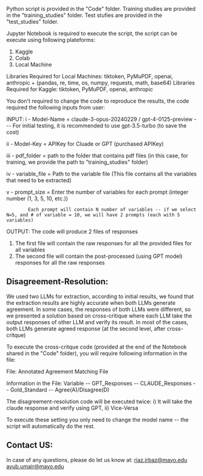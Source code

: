 Python script is provided in the "Code" folder.
Training studies are provided in the "training_studies" folder.
Test stufies are provided in the "test_studies" folder.

Jupyter Notebook is required to execute the script, the script can be execute using following plateforms:
1) Kaggle
2) Colab
3) Local Machine

Libraries Required for Local Machines: tiktoken, PyMuPDF, openai, anthropic + (pandas, re, time, os, numpy, requests, math, base64) 
Libraries Required for Kaggle: tiktoken, PyMuPDF, openai, anthropic


You don't required to change the code to reproduce the results, the code required the following inputs from user:

INPUT:
i   - Model-Name    = claude-3-opus-20240229 / gpt-4-0125-preview --- For initial testing, it is recommended to use gpt-3.5-turbo (to save the cost)

ii  - Model-Key     = APIKey for Cluade or GPT (purchased APIKey)

iii - pdf_folder    = path to the folder that contains pdf files (in this case, for training, we provide the path to "training_studies" folder)

iv  - variable_file = Path to the variable file (This file contains all the variables that need to be extracted)

v   - prompt_size   = Enter the number of variables for each prompt (integer number (1, 3, 5, 10, etc.))

			Each prompt will contain N number of variables -- if we select N=5, and # of variable = 10, we will have 2 prompts (each with 5 variables)
   
OUTPUT:
The code will produce 2 files of responses
1) The first file will contain the raw responses for all the provided files for all variables
3) The second file will contain the post-processed (using GPT model) responses for all the raw responses


Disagreement-Resolution:
------------------------
We used two LLMs for extraction, according to initial results, we found that the extraction results are highly accurate when both LLMs generate agreement.
In some cases, the responses of both LLMs were different, so we presented a solution based on cross-critique where each LLM take the output responses of other LLM and verify its result.
	In most of the cases, both LLMs generate agreed response (at the second level, after cross-critque)

To execute the cross-critque code (provided at the end of the Notebook shared in the "Code" folder), you will require following information in the file:

File:
Annotated Agreement Matching File

Information in the File:
Variable -- GPT_Responses -- CLAUDE_Responses -- Gold_Standard -- Agree(A)/Disagree(D)

The disagreement-resolution code will be executed twice:
i) It will take the claude response and verify using GPT, ii) Vice-Versa

To execute these setting you only need to change the model name -- the script will automatically do the rest.


Contact US:
-----------
In case of any questions, please do let us know at:
riaz.irbaz@mayo.edu
ayub.umair@mayo.edu
